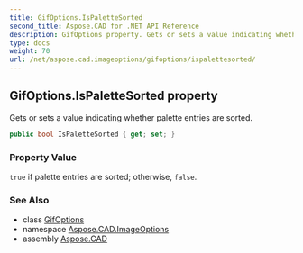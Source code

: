 ```yaml
---
title: GifOptions.IsPaletteSorted
second_title: Aspose.CAD for .NET API Reference
description: GifOptions property. Gets or sets a value indicating whether palette entries are sorted
type: docs
weight: 70
url: /net/aspose.cad.imageoptions/gifoptions/ispalettesorted/
---
```

## GifOptions.IsPaletteSorted property

Gets or sets a value indicating whether palette entries are sorted.

```csharp
public bool IsPaletteSorted { get; set; }
```

### Property Value

`true` if palette entries are sorted; otherwise, `false`.

### See Also

* class [GifOptions](../)
* namespace [Aspose.CAD.ImageOptions](../../gifoptions/)
* assembly [Aspose.CAD](../../../)


